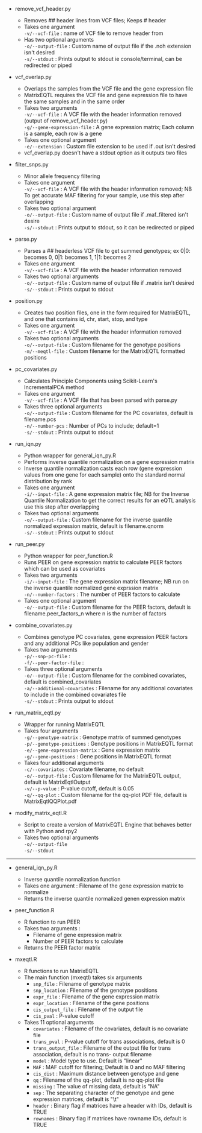 * remove_vcf_header.py
	- Removes ## header lines from VCF files; Keeps # header
	- Takes one argument  
		`-v/--vcf-file` : name of VCF file to remove header from  
	- Has two optional arguments  
		`-o/--output-file` : Custom name of output file if the .noh extension isn't desired  
		`-s/--stdout` : Prints output to stdout ie console/terminal, can be redirected or piped  

* vcf_overlap.py
	- Overlaps the samples from the VCF file and the gene expression file
	- MatrixEQTL requires the VCF file and gene expression file to have the same samples and in the same order
	- Takes two arguments  
		`-v/--vcf-file` : A VCF file with the header information removed (output of remove_vcf_header.py)  
		`-g/--gene-expression-file` : A gene expression matrix; Each column is a sample, each row is a gene  
	- Takes one optional argument  
		`-e/--extension` : Custom file extension to be used if .out isn't desired  
	- vcf_overlap.py doesn't have a stdout option as it outputs two files

* filter_snps.py
	- Minor allele frequency filtering
	- Takes one argument  
		`-v/--vcf-file` : A VCF file with the header information removed; NB To get accurate MAF filtering for your sample, use this step after overlapping  
	- Takes two optional argument  
		`-o/--output-file` : Custom name of output file if .maf_filtered isn't desire  
		`-s/--stdout` : Prints output to stdout, so it can be redirected or piped  

* parse.py
	- Parses a ## headerless VCF file to get summed genotypes; ex 0|0: becomes 0, 0|1: becomes 1, 1|1: becomes 2 
	- Takes one argument  
		`-v/--vcf-file` : A VCF file with the header information removed  
	- Takes two optional arguments  
		`-o/--output-file` : Custom name of output file if .matrix isn't desired  
		`-s/--stdout` : Prints output to stdout  

* position.py
	- Creates two position files, one in the form required for MatrixEQTL, and one that contains id, chr, start, stop, and type
	- Takes one argument  
		`-v/--vcf-file` : A VCF file with the header information removed  
	- Takes two optional arguments  
		`-o/--output-file` : Custom filename for the genotype positions  
		`-m/--meqtl-file` : Custom filename for the MatrixEQTL formatted positions  

* pc_covariates.py
	- Calculates Principle Components using Scikit-Learn's IncrementalPCA method
	- Takes one argument  
		`-v/--vcf-file` : A VCF file that has been parsed with parse.py  
	- Takes three optional arguments  
		`-o/--output-file` : Custom filename for the PC covariates, default is filename.pcs  
		`-n/--number-pcs` : Number of PCs to include; default=1  
		`-s/--stdout` : Prints output to stdout  

* run_iqn.py
	- Python wrapper for general_iqn_py.R
	- Performs inverse quantile normalization on a gene expression matrix
	- Inverse quantile normalization casts each row (gene expression values from one gene for each sample) onto the standard normal distribution by rank
	- Takes one argument  
		`-i/--input-file` : A gene expression matrix file; NB for the Inverse Quantile Normalization to get the correct results for an eQTL analysis use this step after overlapping  
	- Takes two optional arguments  
		`-o/--output-file` : Custom filename for the inverse quantile normalized expression matrix, default is filename.qnorm  
		`-s/--stdout` : Prints output to stdout  

* run_peer.py
	- Python wrapper for peer_function.R
	- Runs PEER on gene expression matrix to calculate PEER factors which can be used as covariates
	- Takes two arguments  
		`-i/--input-file` : The gene expression matrix filename; NB run on the inverse quantile normalized gene exprssion matrix  
		`-n/--number-factors` : The number of PEER factors to calculate  
	- Takes one optional argument  
		`-o/--output-file` : Custom filename for the PEER factors, default is filename.peer_factors_n where n is the number of factors  

* combine_covariates.py
	- Combines genotype PC covariates, gene expression PEER factors and any additional PCs like population and gender
	- Takes two arguments  
		`-p/--snp-pc-file` :  
		`-f/--peer-factor-file` :  
	- Takes three optional arguments  
		`-o/--output-file` : Custom filename for the combined covariates, default is combined_covariates  
		`-a/--additional-covariates` : Filename for any additional covariates to include in the combined covariates file  
		`-s/--stdout` : Prints output to stdout  

* run_matrix_eqtl.py
	- Wrapper for running MatrixEQTL 
	- Takes four arguments  
		`-g/--genotype-matrix` : Genotype matrix of summed genotypes  
		`-p/--genotype-positions` : Genotype positions in MatrixEQTL format  
		`-e/--gene-expression-matrix` : Gene expression matrix  
		`-g/--gene-positions` : Gene positions in MatrixEQTL format  
	- Takes four additional arguments  
		`-c/--covariates` : Covariate filename, no default  
		`-o/--output-file` : Custom filename for the MatrixEQTL output, default is MatrixEqtlOutput  
		`-v/--p-value` : P-value cutoff, default is 0.05  
		`-q/--qq-plot` : Custom filename for the qq-plot PDF file, default is MatrixEqtlQQPlot.pdf  

* modify_matrix_eqtl.R
	- Script to create a version of MatrixEQTL Engine that behaves better with Python and rpy2
	- Takes two optional arguments  
		`-o/--output-file`  
		`-s/--stdout`  

---------------------------------------------------

* general_iqn_py.R
	- Inverse quantile normalization function
	- Takes one argument : Filename of the gene expression matrix to normalize
	- Returns the inverse quantile normalized genen expression matrix

* peer_function.R
	- R function to run PEER
	- Takes two arguments :   
		- Filename of gene expression matrix  
		- Number of PEER factors to calculate  
	- Returns the PEER factor matrix 

* mxeqtl.R
	- R functions to run MatrixEQTL
	- The main function (mxeqtl) takes six  arguments  
		- `snp_file` : Filename of genotype matrix  
		- `snp_location` : Filename of the genotype positions  
		- `expr_file` : Filename of the gene expression matrix  
		- `expr_location` : Filename of the gene positions  
		- `cis_output_file` : Filename of the output file  
		- `cis_pval` : P-value cutoff  
	- Takes 11 optional arguments  
		- `covariates` : Filename of the covariates, default is no covariate file
		- `trans_pval` :  P-value cutoff for trans associations, default is 0  
		- `trans_output_file` : Filename of the output file for trans association, default is no trans- output filename  
		- `model` : Model type to use. Default is "linear"  
		- `MAF` : MAF cutoff for filtering; Default is 0 and no MAF filtering  
		- `cis_dist` : Maximum distance between genotype and gene  
		- `qq` : Filename of the qq-plot, default is no qq-plot file
		- `missing` : The value of missing data, default is "NA"
		- `sep` : The separating character of the genotype and gene expression matrices, default is "\t"
		- `header` : Binary flag if matrices have a header with IDs, default is TRUE
		- `rownames` : Binary flag if matrices have rowname IDs, default is TRUE
